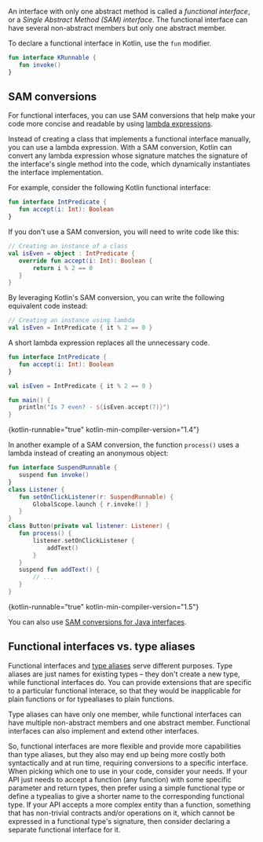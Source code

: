 [//]: # (title: Functional \(SAM\) interfaces)

An interface with only one abstract method is called a _functional interface_, or a _Single Abstract
Method (SAM) interface_. The functional interface can have several non-abstract members but only one abstract member.

To declare a functional interface in Kotlin, use the `fun` modifier.

```kotlin
fun interface KRunnable {
   fun invoke()
}
```

## SAM conversions

For functional interfaces, you can use SAM conversions that help make your code more concise and readable by using
[lambda expressions](lambdas.md#lambda-expressions-and-anonymous-functions).

Instead of creating a class that implements a functional interface manually, you can use a lambda expression.
With a SAM conversion, Kotlin can convert any lambda expression whose signature matches
the signature of the interface's single method into the code, which dynamically instantiates the interface implementation.

For example, consider the following Kotlin functional interface:

```kotlin
fun interface IntPredicate {
   fun accept(i: Int): Boolean
}
```

If you don't use a SAM conversion, you will need to write code like this:

```kotlin
// Creating an instance of a class
val isEven = object : IntPredicate {
   override fun accept(i: Int): Boolean {
       return i % 2 == 0
   }
}
```

By leveraging Kotlin's SAM conversion, you can write the following equivalent code instead:

```kotlin
// Creating an instance using lambda
val isEven = IntPredicate { it % 2 == 0 }
```

A short lambda expression replaces all the unnecessary code.

```kotlin
fun interface IntPredicate {
   fun accept(i: Int): Boolean
}

val isEven = IntPredicate { it % 2 == 0 }

fun main() {
   println("Is 7 even? - ${isEven.accept(7)}")
}
```
{kotlin-runnable="true" kotlin-min-compiler-version="1.4"}

In another example of a SAM conversion, the function `process()` uses a lambda instead of creating an anonymous object:

```kotlin
fun interface SuspendRunnable {
   suspend fun invoke()
}
class Listener {
   fun setOnClickListener(r: SuspendRunnable) {
       GlobalScope.launch { r.invoke() }
   }
}
class Button(private val listener: Listener) {
   fun process() {
       listener.setOnClickListener {
           addText()
       }
   }
   suspend fun addText() {
       // ...
   }
}
```
{kotlin-runnable="true" kotlin-min-compiler-version="1.5"}

You can also use [SAM conversions for Java interfaces](java-interop.md#sam-conversions).

## Functional interfaces vs. type aliases

Functional interfaces and [type aliases](type-aliases.md) serve different purposes. Type aliases are just names for
existing types – they don't create a new type, while functional interfaces do.
You can provide extensions that are specific to a particular functional interace, so that they would be inapplicable for
plain functions or for typealiases to plain functions. 

Type aliases can have only one member, while functional interfaces can have multiple non-abstract members and one abstract member.
Functional interfaces can also implement and extend other interfaces. 

So, functional interfaces are more flexible and provide more capabilities than type aliases, but they also may end up being more costly both syntactically
and at run time, requiring conversions to a specific interface. When picking which one to use in your code, consider your needs. 
If your API just needs to accept a function (any function) with some specific parameter and return types, then prefer using a simple functional type or define a typealias to give a shorter name to the corresponding functional type. 
If your API accepts a more complex entity than a function, something that has non-trivial contracts and/or operations on it, which cannot be expressed in a functional type's signature, then consider declaring a separate functional interface for it.
